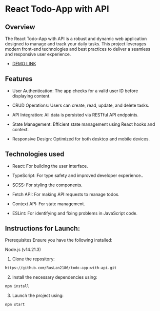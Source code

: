 # React Todo-App with API

## Overview

The React Todo-App with API is a robust and dynamic web application designed to manage and track your daily tasks. This project leverages modern front-end technologies and best practices to deliver a seamless and responsive user experience.

-  [DEMO LINK](https://ruslan2186.github.io/todo-app-with-api/)  

## Features

- User Authentication: The app checks for a valid user ID before displaying content.

- CRUD Operations: Users can create, read, update, and delete tasks.
  
- API Integration: All data is persisted via RESTful API endpoints.

- State Management: Efficient state management using React hooks and context.
  
- Responsive Design: Optimized for both desktop and mobile devices.
  

## Technologies used

- React: For building the user interface.

- TypeScript: For type safety and improved developer experience..

- SCSS: For styling the components.

- Fetch API: For making API requests to manage todos.
  
- Context API: For state management.

- ESLint: For identifying and fixing problems in JavaScript code.

  
## Instructions for Launch:

Prerequisites
Ensure you have the following installed:

Node.js (v14.21.3)

1. Clone the repository:

```bash
https://github.com/RusLan2186/todo-app-with-api.git
```


2. Install the necessary dependencies using:
   
```bash
npm install
```

3. Launch the project using:
   
```bash
npm start
```


